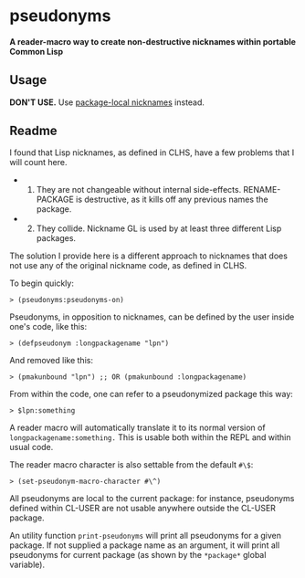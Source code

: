 # pseudonyms

#### A reader-macro way to create non-destructive nicknames within portable Common Lisp

## Usage

**DON'T USE.** Use [package-local nicknames](https://github.com/phoe/trivial-package-local-nicknames) instead.

## Readme

I found that Lisp nicknames, as defined in CLHS, have a few problems that I
will count here.

* 1) They are not changeable without internal side-effects. RENAME-PACKAGE is destructive, as it kills off any previous names the package.
* 2) They collide. Nickname GL is used by at least three different Lisp packages.

The solution I provide here is a different approach to nicknames that does not use any of the original nickname code, as defined in CLHS.

To begin quickly:
```common-lisp
> (pseudonyms:pseudonyms-on)
```

Pseudonyms, in opposition to nicknames, can be defined by the user inside one's code, like this:
```common-lisp
> (defpseudonym :longpackagename "lpn")
```

And removed like this:
```common-lisp
> (pmakunbound "lpn") ;; OR (pmakunbound :longpackagename)
```

From within the code, one can refer to a pseudonymized package this way:
```common-lisp
> $lpn:something
```
A reader macro will automatically translate it to its normal version of `longpackagename:something.` This is usable both within the REPL and within usual code.

The reader macro character is also settable from the default `#\$`:
```common-lisp
> (set-pseudonym-macro-character #\^)
```

All pseudonyms are local to the current package: for instance, pseudonyms defined within CL-USER are not usable anywhere outside the CL-USER package.

An utility function `print-pseudonyms` will print all pseudonyms for a given package. If not supplied a package name as an argument, it will print all pseudonyms for current package (as shown by the `*package*` global variable).
